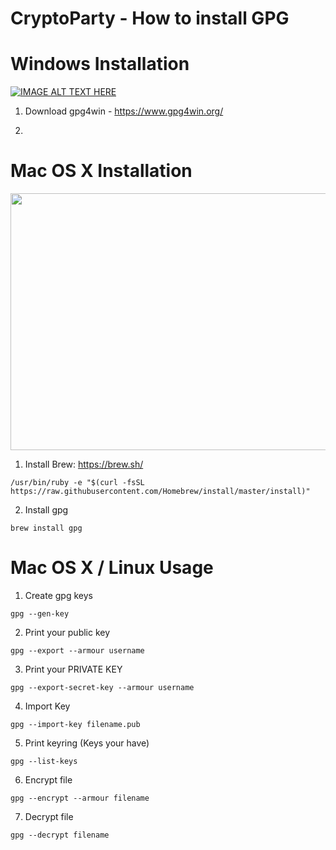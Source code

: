 # CryptoParty - How to install GPG

# Windows Installation
[![IMAGE ALT TEXT HERE](https://img.youtube.com/vi/j7WzLw-UKQ0/0.jpg)](https://www.youtube.com/watch?v=j7WzLw-UKQ0)

1. Download gpg4win - https://www.gpg4win.org/

2. 

# Mac OS X Installation

<a href="https://asciinema.org/a/eo3Vs5hzKAeRwoTZ2qXxMBlpc" target="_blank"><img src="https://asciinema.org/a/eo3Vs5hzKAeRwoTZ2qXxMBlpc.png" width=589 height=411 /></a>


1. Install Brew: https://brew.sh/
```
/usr/bin/ruby -e "$(curl -fsSL https://raw.githubusercontent.com/Homebrew/install/master/install)"
```

2. Install gpg
```
brew install gpg
```

# Mac OS X / Linux Usage 

1. Create gpg keys
```
gpg --gen-key
```

2. Print your public key
```
gpg --export --armour username
```

3. Print your PRIVATE KEY
```
gpg --export-secret-key --armour username
```

4. Import Key
```
gpg --import-key filename.pub
```

5. Print keyring (Keys your have)
```
gpg --list-keys
```

6. Encrypt file
```
gpg --encrypt --armour filename
```
7. Decrypt file
```
gpg --decrypt filename
```
